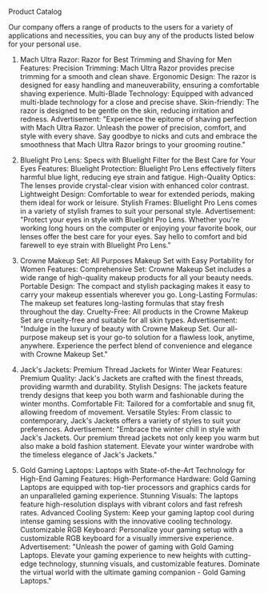 Product Catalog

Our company offers a range of products to the users for a variety of applications and necessities, you can buy any of the products listed below for your personal use.
1. Mach Ultra Razor: Razor for Best Trimming and Shaving for Men
Features:
Precision Trimming: Mach Ultra Razor provides precise trimming for a smooth and clean shave.
Ergonomic Design: The razor is designed for easy handling and maneuverability, ensuring a comfortable shaving experience.
Multi-Blade Technology: Equipped with advanced multi-blade technology for a close and precise shave.
Skin-friendly: The razor is designed to be gentle on the skin, reducing irritation and redness.
Advertisement:
"Experience the epitome of shaving perfection with Mach Ultra Razor. Unleash the power of precision, comfort, and style with every shave. Say goodbye to nicks and cuts and embrace the smoothness that Mach Ultra Razor brings to your grooming routine."

2. Bluelight Pro Lens: Specs with Bluelight Filter for the Best Care for Your Eyes
Features:
Bluelight Protection: Bluelight Pro Lens effectively filters harmful blue light, reducing eye strain and fatigue.
High-Quality Optics: The lenses provide crystal-clear vision with enhanced color contrast.
Lightweight Design: Comfortable to wear for extended periods, making them ideal for work or leisure.
Stylish Frames: Bluelight Pro Lens comes in a variety of stylish frames to suit your personal style.
Advertisement:
"Protect your eyes in style with Bluelight Pro Lens. Whether you're working long hours on the computer or enjoying your favorite book, our lenses offer the best care for your eyes. Say hello to comfort and bid farewell to eye strain with Bluelight Pro Lens."

3. Crowne Makeup Set: All Purposes Makeup Set with Easy Portability for Women
Features:
Comprehensive Set: Crowne Makeup Set includes a wide range of high-quality makeup products for all your beauty needs.
Portable Design: The compact and stylish packaging makes it easy to carry your makeup essentials wherever you go.
Long-Lasting Formulas: The makeup set features long-lasting formulas that stay fresh throughout the day.
Cruelty-Free: All products in the Crowne Makeup Set are cruelty-free and suitable for all skin types.
Advertisement:
"Indulge in the luxury of beauty with Crowne Makeup Set. Our all-purpose makeup set is your go-to solution for a flawless look, anytime, anywhere. Experience the perfect blend of convenience and elegance with Crowne Makeup Set."

4. Jack's Jackets: Premium Thread Jackets for Winter Wear
Features:
Premium Quality: Jack's Jackets are crafted with the finest threads, providing warmth and durability.
Stylish Designs: The jackets feature trendy designs that keep you both warm and fashionable during the winter months.
Comfortable Fit: Tailored for a comfortable and snug fit, allowing freedom of movement.
Versatile Styles: From classic to contemporary, Jack's Jackets offers a variety of styles to suit your preferences.
Advertisement:
"Embrace the winter chill in style with Jack's Jackets. Our premium thread jackets not only keep you warm but also make a bold fashion statement. Elevate your winter wardrobe with the timeless elegance of Jack's Jackets."

5. Gold Gaming Laptops: Laptops with State-of-the-Art Technology for High-End Gaming
Features:
High-Performance Hardware: Gold Gaming Laptops are equipped with top-tier processors and graphics cards for an unparalleled gaming experience.
Stunning Visuals: The laptops feature high-resolution displays with vibrant colors and fast refresh rates.
Advanced Cooling System: Keep your gaming laptop cool during intense gaming sessions with the innovative cooling technology.
Customizable RGB Keyboard: Personalize your gaming setup with a customizable RGB keyboard for a visually immersive experience.
Advertisement:
"Unleash the power of gaming with Gold Gaming Laptops. Elevate your gaming experience to new heights with cutting-edge technology, stunning visuals, and customizable features. Dominate the virtual world with the ultimate gaming companion - Gold Gaming Laptops."
